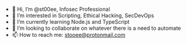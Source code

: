 - 👋 Hi, I’m @st00ee, Infosec Professional
- 👀 I’m interested in Scripting, Ethical Hacking, SecDevOps
- 🌱 I’m currently learning Node.js and TypeScript
- 💞️ I’m looking to collaborate on whatever there is a need to automate
- 📫 How to reach me: stooee@protonmail.com

<!---
st00ee/st00ee is a ✨ special ✨ repository because its `README.md` (this file) appears on your GitHub profile.
You can click the Preview link to take a look at your changes.
--->
